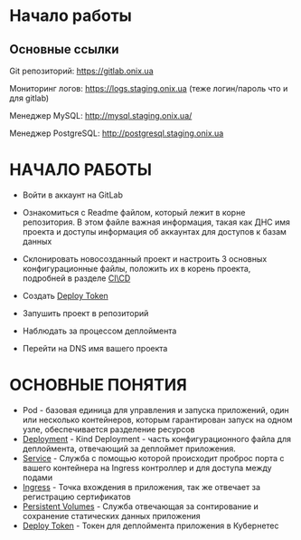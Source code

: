 # Начало работы

## Основные ссылки

Git репозиторий: https://gitlab.onix.ua

Мониторинг логов: https://logs.staging.onix.ua (теже логин/пароль что и для gitlab)

Менеджер MySQL: http://mysql.staging.onix.ua/

Менеджер PostgreSQL: http://postgresql.staging.onix.ua

# НАЧАЛО РАБОТЫ

-  Войти в аккаунт на GitLab

- Ознакомиться с Readme файлом, который лежит в корне репозитория. В этом файле важная информация, такая как ДНС имя проекта и доступы информация об аккаунтах для доступов к базам данных

- Склонировать новосозданный проект и настроить 3 основных конфигурационные файлы, положить их в корень проекта, подробней в разделе [CI\CD](CI-CD.MD)

- Создать [Deploy Token](manual/PULL_SECRET.MD)

- Запушить проект в репозиторий

- Наблюдать за процессом деплоймента

- Перейти на DNS имя вашего проекта


# ОСНОВНЫЕ ПОНЯТИЯ

- Pod - базовая единица для управления и запуска приложений, один или несколько контейнеров, которым гарантирован запуск на одном узле, обеспечивается разделение ресурсов
- [Deployment](KIND_DEPLOYMENT.MD) - Кind Deployment - часть конфигурационного файла для деплоймента, отвечающий за деплоймет приложения.
- [Service](KIND_SERVICES.MD) - Служба с помощью которой происходит проброс порта с вашего контейнера на Ingress контроллер и для доступа между подами
- [Ingress](KIND_INGRESS.MD) - Точка вхождения в приложения, так же отвечает за регистрацию сертификатов
- [Persistent Volumes](PERSISTENTVOLUMES.MD) - Служба отвечающая за сонтирование и сохранение статических данных приложения
- [Deploy Token](PULL_SECRET.MD) - Токен для деплоймента приложения в Кубернетес
